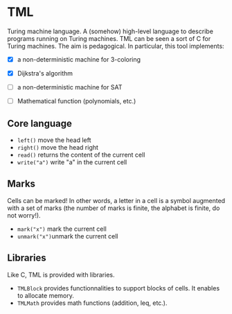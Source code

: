 # TML
Turing machine language. A (somehow) high-level language to describe programs running on Turing machines. TML can be seen a sort of C for Turing machines. The aim is pedagogical. In particular, this tool implements:
- [X] a non-deterministic machine for 3-coloring
- [X] Dijkstra's algorithm
- [ ] a non-deterministic machine for SAT
- [ ] Mathematical function (polynomials, etc.)


## Core language

- `left()` move the head left
- `right()` move the head right
- `read()` returns the content of the current cell
- `write("a")` write "a" in the current cell

## Marks

Cells can be marked! In other words, a letter in a cell is a symbol augmented with a set of marks (the number of marks is finite, the alphabet is finite, do not worry!).
- `mark("x")` mark the current cell
- `unmark("x")`unmark the current cell


## Libraries

Like C, TML is provided with libraries.
- `TMLBlock` provides functionnalities to support blocks of cells. It enables to allocate memory.
- `TMLMath` provides math functions (addition, leq, etc.).


